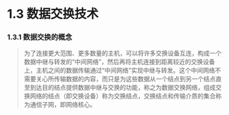 # 1.3 数据交换技术

### 1.3.1 数据交换的概念

> ​		为了连接更大范围、更多数量的主机，可以将许多交换设备互连，构成一个数据中继与转发的“中间网络”，然后再将主机连接到距离较近的交换设备上，主机之间的数据传输通过“中间网络”实现中继与转发。这个中间网络不需要关心所传输数据的内容，而只是为这些数据从一个结点到另一个结点直至到达目的结点提供数据中继与交换的功能，称之为数据交换网络，组成交换网络的结点（即交换设备）称为交换结点，交换结点和传输介质的集合称为通信子网，即网络核心。

